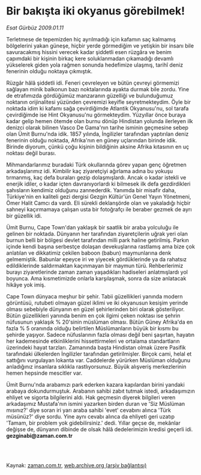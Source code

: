 # Bir bakışta iki  okyanus görebilmek!

*Esat Gürbüz 2009.01.11*

<td class="columnist-detail">
<p>Terletmese de tepemizden hiç ayrılmadığı için kafamın saç kalmamış bölgelerini yakan güneşe, hiçbir yerde görmediğim ve yetişkin bir insanı bile savuracakmış hissini verecek kadar şiddetli esen rüzgâra ve benim çapımdaki bir kişinin birkaç kere soluklanmadan çıkamadığı devamlı yükselerek giden yola rağmen sonunda hedefimize ulaşmış, tarihî deniz fenerinin olduğu noktaya çıkmıştık.</p>
<p>
<div id="haberMetinDiv">
<p>Rüzgâr hâlâ şiddetli idi. Feneri çevreleyen ve bütün çevreyi görmemizi sağlayan minik balkonun bazı noktalarında ayakta durmak bile zordu. Yine de etrafımızda gördüğümüz manzaranın güzelliği ve bulunduğumuz noktanın orijinalitesi yüzünden çevremizi keyifle seyretmekteydim. Öyle bir noktada idim ki kafamı sağa çevirdiğimde Atlantik Okyanusu'nu, sol tarafa çevirdiğimde ise Hint Okyanusu'nu görmekteydim. Yüzyıllar önce buraya kadar gelip hemen ötemde olan burnu dönüp Hindistan yolunda ilerleyen ilk denizci olarak bilinen Vasco De Gama'nın tarihe isminin geçmesine sebep olan Ümit Burnu'nda idik. 1857 yılında, İngilizler tarafından yaptırılan deniz fenerinin olduğu noktada, Afrika'nın en güney uçlarından birinde idik. Birinde diyorum, çünkü çoğu kişinin bildiğinin aksine Afrika kıtasının en uç noktası değil burası.
<p>Mihmandarlarımız buradaki Türk okullarında görev yapan genç öğretmen arkadaşlarımız idi. Kimbilir kaç ziyaretçiyi ağırlama adına bu yokuşu tırmanmış, kaç defa buraları gezip dolaşmışlardı. Ancak o kadar istekli ve enerjik idiler, o kadar içten davranıyorlardı ki bilmesek ilk defa gezdirdikleri şahısların kendimiz olduğunu zannederdik. Yanımda bir misafir daha, Türkiye'nin en kaliteli gezi dergisi Gezgin Kültür'ün Genel Yayın Yönetmeni, Ömer Halit Camcı da vardı. Eli sürekli deklanşörde olan ve yakaladığı hiçbir sahneyi kaçırmamaya çalışan usta bir fotoğrafçı ile beraber gezmek de ayrı bir güzellik idi.
<p>Ümit Burnu, Cape Town'dan yaklaşık bir saatlik bir araba yolculuğu ile gelinen bir noktada. Dünyanın her tarafından ziyaretçilerin uğrak yeri olan burnun belli bir bölgesi devlet tarafından milli park haline getirilmiş. Parkın içinde kendi başına serbestçe dolaşan devekuşlarına rastlamış ama bize çok anlatılan ve dikkatimiz çekilen baboon (babun) maymunlarına denk gelmemiştik. Babunlar epeyce iri ve yiyecek gördüklerinde ya da rahatsız edildiklerinde saldırmaktan kaçınmayan bir maymun türü. Rehberlerimiz burayı ziyaretlerinde zaman zaman yaşadıkları hadiseleri anlatmışlardı yol boyunca. Ama kısmetimizde onlarla karşılaşmak, sonra da size anlatacak hikâye yok imiş. 
<p>Cape Town dünyaca meşhur bir şehir. Tabii güzellikleri yanında modern görüntüsü, rutubeti olmayan güzel iklimi ve iki okyanusun kesişim yerinde olması sebebiyle dünyanın en güzel şehirlerinden biri olarak gösteriliyor. Bütün güzellikleri yanında benim en çok ilgimi çeken noktası ise şehrin nüfusunun yaklaşık % 20'sinin müslüman olması. Bütün Güney Afrika'da en fazla % 5 oranında olduğu belirtilen Müslümanların büyük bir kısmı bu şehirde yaşıyor. Sadece nüfuslarının fazla olması değil beni şaşırtan, hayatın her kademesinde etkinliklerini hissettirmeleri ve ortalama standartların üzerindeki hayat tarzları. Zamanında başta Hindistan olmak üzere Pasifik tarafındaki ülkelerden İngilizler tarafından getirilmişler. Birçok cami, helal et sattığını vurgulayan lokanta var. Caddelerde yürürken Müslüman olduğunu anladığınız insanlara sıklıkla rastlıyorsunuz. Büyük alışveriş merkezlerinin hemen hepsinde mescitler var. 
<p>Ümit Burnu'nda arabamızı park ederken kazara kapılardan birini yandaki arabaya dokundurmuştuk. Arabanın sahibi zabıt tutmak istedi, arkadaşımızın ehliyet ve sigorta bilgilerini aldı. Hak geçmesin diyerek bilgileri veren arkadaşımız Mustafa'nın ismini yazarken birden duran ve 'Siz Müslüman mısınız?' diye soran iri yarı araba sahibi 'evet' cevabını alınca 'Türk müsünüz?' diye sordu. Yine aynı cevabı alınca da ehliyeti geri uzatıp 'Tamam, bir problem yok gidebilirsiniz.' dedi. Yıllar geçse de, mekânlar değişse de, dünyanın dibinde de olsak hâlâ dedelerimizin kredisi geçerli idi. <b>gezginabi@zaman.com.tr</b></p></p></p></p></p></div>
</p>


<p><br>
		 </br></p></td>

Kaynak: [zaman.com.tr](http://zaman.com.tr/yazar.do?yazino=802087), [web.archive.org (arşiv bağlantısı)](http://web.archive.org/web/20111011140107/http://www.zaman.com.tr:80/yazar.do?yazino=802087)
